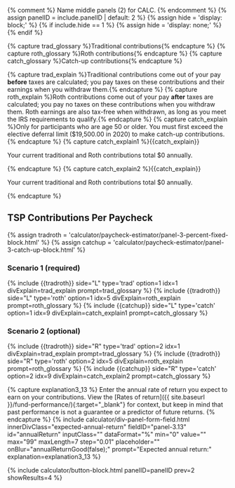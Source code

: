 {% comment %}
Name middle panels (2) for CALC.
{% endcomment %}
{% assign panelID = include.panelID | default: 2 %}
{% assign hide = 'display: block;' %}
{% if include.hide == 1 %} {% assign hide = 'display: none;' %} {% endif %}

{% capture trad_glossary %}<span data-term="Traditional Contribution" class="js-glossary-toggle term term-end">Traditional contributions</span>{% endcapture %}
{% capture roth_glossary %}<span data-term="Roth Contribution" class="js-glossary-toggle term term-end">Roth contributions</span>{% endcapture %}
{% capture catch_glossary %}<span data-term="Catch-up Contributions" class="js-glossary-toggle term term-end">Catch-up contributions</span>{% endcapture %}

{% capture trad_explain %}Traditional contributions come out of your pay **before** taxes are calculated; you pay taxes on these contributions and their earnings when you withdraw them.{% endcapture %}
{% capture roth_explain %}Roth contributions come out of your pay **after** taxes are calculated;  you pay no taxes on these contributions when you withdraw them. Roth earnings are also tax-free when withdrawn, as long as you meet the IRS requirements to qualify.{% endcapture %}
{% capture catch_explain %}Only for participants who are age 50 or older. You must first exceed the elective deferral limit ($19,500.00 in 2020) to make catch-up contributions.{% endcapture %}
{% capture catch_explain1 %}{{catch_explain}}
<p>Your current traditional and Roth contributions total <span id="totalTR1">$0</span> annually.</p>{% endcapture %}
{% capture catch_explain2 %}{{catch_explain}}
<p>Your current traditional and Roth contributions total <span id="totalTR2">$0</span> annually.</p>{% endcapture %}

<section id="panel-{{ panelID }}" class="calculator-panel contribution-election" style="{{ hide }}"  markdown="1">
<h2>TSP Contributions Per Paycheck</h2>
  <div class="usa-grid">

{% assign tradroth = 'calculator/paycheck-estimator/panel-3-percent-fixed-block.html' %}
{% assign catchup = 'calculator/paycheck-estimator/panel-3-catch-up-block.html' %}

<!-- Scenario 1 -->
<div class="usa-width-one-half scenario">
  <h3>Scenario 1 (required)</h3><!-- Scenario 1, Traditional contributions -->
{% include {{tradroth}} side="L" type='trad' option=1 idx=1 divExplain=trad_explain prompt=trad_glossary %}
{% include {{tradroth}} side="L" type='roth' option=1 idx=5 divExplain=roth_explain prompt=roth_glossary %}
{% include {{catchup}} side="L" type='catch' option=1 idx=9 divExplain=catch_explain1 prompt=catch_glossary %}
</div><!-- end Scenario 1 -->

<!-- Scenario 2 -->
<div class="usa-width-one-half scenario">
  <h3>Scenario 2 (optional)</h3>
  <!-- Scenario 2, Traditional contributions -->
{% include {{tradroth}} side="R" type='trad' option=2 idx=1 divExplain=trad_explain prompt=trad_glossary %}
{% include {{tradroth}} side="R" type='roth' option=2 idx=5 divExplain=roth_explain prompt=roth_glossary %}
{% include {{catchup}} side="R" type='catch' option=2 idx=9 divExplain=catch_explain2 prompt=catch_glossary %}
</div><!-- end Scenario 2 -->

</div><!-- end grid -->

{% capture explanation3_13 %}
Enter the annual rate of return you expect to earn on your contributions. View the [Rates of return]({{ site.baseurl }}/fund-performance/){:target="\_blank"} for context, but keep in mind that past performance is not a guarantee or a predictor of future returns.
{% endcapture %}
{% include calculator/div-panel-form-field.html innerDivClass="expected-annual-return"
  fieldID="panel-3.13" id="annualReturn" inputClass=""  dataFormat="%"
  min="0" value="" max="99" maxLength=7 step="0.01"
  placeholder="" onBlur="annualReturnGood(false);"
  prompt="Expected annual return:"
  explanation=explanation3_13  %}

{% include calculator/button-block.html panelID=panelID prev=2 showResults=4 %}

</section>
